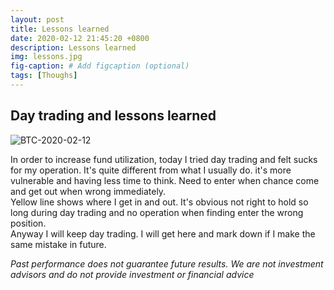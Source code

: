 ```yaml
---
layout: post
title: Lessons learned
date: 2020-02-12 21:45:20 +0800
description: Lessons learned
img: lessons.jpg
fig-caption: # Add figcaption (optional)
tags: [Thoughs]
---
```


## Day trading and lessons learned

![BTC-2020-02-12]({{site.baseurl}}/assets/img/STX_20200212215426.jpg)

In order to increase fund utilization, today I tried day trading and felt sucks for my operation. It's quite different from what I usually do. it's more vulnerable and having less time to think. Need to enter when chance come and get out when wrong immediately.  
Yellow line shows where I get in and out. It's obvious not right to hold so long during day trading and no operation when finding enter the wrong position.  
Anyway I will keep day trading. I will get here and mark down if I make the same mistake in future.



*Past performance does not guarantee future results. We are not investment advisors and do not provide investment or financial advice*
